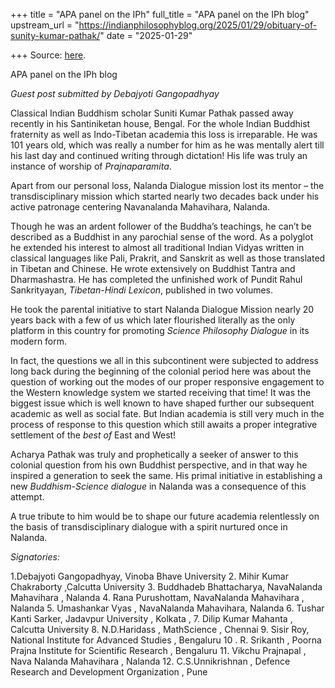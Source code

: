 +++
title = "APA panel on the IPh"
full_title = "APA panel on the IPh blog"
upstream_url = "https://indianphilosophyblog.org/2025/01/29/obituary-of-sunity-kumar-pathak/"
date = "2025-01-29"

+++
Source: [here](https://indianphilosophyblog.org/2025/01/29/obituary-of-sunity-kumar-pathak/).

APA panel on the IPh blog

*Guest post submitted by Debajyoti Gangopadhyay*

Classical Indian Buddhism scholar Suniti Kumar Pathak passed away recently in his Santiniketan house, Bengal. For the whole Indian Buddhist fraternity as well as Indo-Tibetan academia this loss is irreparable. He was 101 years old, which was really a number for him as he was mentally alert till his last day and continued writing through dictation! His life was truly an instance of worship of *Prajnaparamita*.

Apart from our personal loss, Nalanda Dialogue mission lost its mentor – the transdisciplinary mission which started nearly two decades back under his active patronage centering Navanalanda Mahavihara, Nalanda.

Though he was an ardent follower of the Buddha’s teachings, he can’t be described as a Buddhist in any parochial sense of the word. As a polyglot he extended his interest to almost all traditional Indian Vidyas written in classical languages like Pali, Prakrit, and Sanskrit as well as those translated in Tibetan and Chinese. He wrote extensively on Buddhist Tantra and Dharmashastra. He has completed the unfinished work of Pundit Rahul Sankrityayan, *Tibetan-Hindi Lexicon*, published in two volumes.

He took the parental initiative to start Nalanda Dialogue Mission nearly 20 years back with a few of us which later flourished literally as the only platform in this country for promoting *Science Philosophy Dialogue* in its modern form.

In fact, the questions we all in this subcontinent were subjected to address long back during the beginning of the colonial period here was about the question of working out the modes of our proper responsive engagement to the Western knowledge system we started receiving that time! It was the biggest issue which is well known to have shaped further our subsequent academic as well as social fate. But Indian academia is still very much in the process of response to this question which still awaits a proper integrative settlement of the *best of* East and West!

Acharya Pathak was truly and prophetically a seeker of answer to this colonial question from his own Buddhist perspective, and in that way he inspired a generation to seek the same. His primal initiative in establishing a new *Buddhism-Science dialogue* in Nalanda was a consequence of this attempt.

A true tribute to him would be to shape our future academia relentlessly on the basis of transdisciplinary dialogue with a spirit nurtured once in Nalanda.

*Signatories:*

1.Debajyoti Gangopadhyay, Vinoba Bhave University 2. Mihir Kumar Chakraborty ,Calcutta University 3. Buddhadeb Bhattacharya, NavaNalanda Mahavihara , Nalanda 4. Rana Purushottam, NavaNalanda Mahavihara , Nalanda 5. Umashankar Vyas , NavaNalanda Mahavihara, Nalanda 6. Tushar Kanti Sarker, Jadavpur University , Kolkata , 7. Dilip Kumar Mahanta , Calcutta University 8. N.D.Haridass , MathScience , Chennai 9. Sisir Roy, National Institute for Advanced Studies , Bengaluru 10 . R. Srikanth , Poorna Prajna Institute for Scientific Research , Bengaluru 11. Vikchu Prajnapal , Nava Nalanda Mahavihara , Nalanda 12. C.S.Unnikrishnan , Defence Research and Development Organization , Pune
